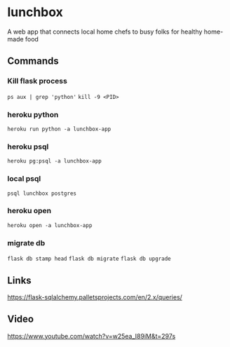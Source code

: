 # lunchbox
A web app that connects local home chefs to busy folks for healthy home-made food

## Commands 
### Kill flask process
`ps aux | grep 'python'`
`kill -9 <PID>`

### heroku python
`heroku run python -a lunchbox-app`

### heroku psql
`heroku pg:psql -a lunchbox-app`

### local psql
`psql lunchbox postgres`

### heroku open
`heroku open -a lunchbox-app` 

### migrate db
`flask db stamp head`
`flask db migrate`
`flask db upgrade`

## Links
https://flask-sqlalchemy.palletsprojects.com/en/2.x/queries/

## Video
https://www.youtube.com/watch?v=w25ea_I89iM&t=297s

